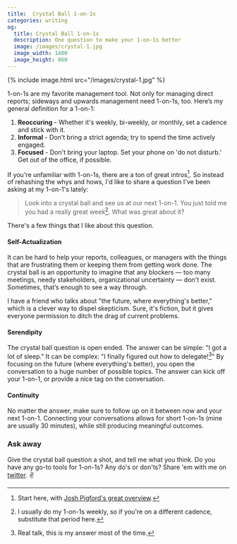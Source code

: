 ```yaml
---
title:  Crystal Ball 1-on-1s
categories: writing
og:
  title: Crystal Ball 1-on-1s
  description: One question to make your 1-on-1s better
  image: /images/crystal-1.jpg
  image_width: 1400
  image_height: 860
---
```


{% include image.html src="/images/crystal-1.jpg" %}


1-on-1s are my favorite management tool. Not only for managing direct reports; sideways and upwards management need 1-on-1s, too. Here’s my general definition for a 1-on-1:

1. **Reoccuring** - Whether it's weekly, bi-weekly, or monthly, set a cadence and stick with it.
2. **Informal** - Don't bring a strict agenda; try to spend the time actively engaged.
3. **Focused** - Don't bring your laptop. Set your phone on 'do not disturb.' Get out of the office, if possible.

If you're unfamiliar with 1-on-1s, there are a ton of great intros[^1]. So instead of rehashing the whys and hows, I'd like to share a question I've been asking at my 1-on-1's lately:

> Look into a crystal ball and see us at our next 1-on-1. You just told me you had a really great week[^2]. What was great about it?

There's a few things that I like about this question.

#### Self-Actualization

It can be hard to help your reports, colleagues, or managers with the things that are frustrating them or keeping them from getting work done. The crystal ball is an opportunity to imagine that any blockers — too many meetings, needy stakeholders, organizational uncertainty — don't exist. Sometimes, that’s enough to see a way through.

I have a friend who talks about "the future, where everything's better," which is a clever way to dispel skepticism. Sure, it's fiction, but it gives everyone permission to ditch the drag of current problems.

#### Serendipity

The crystal ball question is open ended. The answer can be simple: "I got a lot of sleep." It can be complex: "I finally figured out how to delegate![^3]" By focusing on the future (where everything's better), you open the conversation to a huge number of possible topics. The answer can kick off your 1-on-1, or provide a nice tag on the conversation.

#### Continuity

No matter the answer, make sure to follow up on it between now and your next 1-on-1. Connecting your conversations allows for short 1-on-1s (mine are usually 30 minutes), while still producing meaningful outcomes.

### Ask away

Give the crystal ball question a shot, and tell me what you think. Do you have any go-to tools for 1-on-1s? Any do's or don'ts? Share 'em with me on [twitter](https://twitter.com/ilikescience). ✌️

[^1]: Start here, with [Josh Pigford's great overview](https://baremetrics.com/blog/startup-guide-to-1-on-1).

[^2]: I usually do my 1-on-1s weekly, so if you're on a different cadence, substitute that period here.

[^3]: Real talk, this is my answer most of the time.